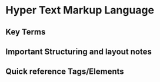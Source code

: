 
# Hyper Text Markup Language

<!--description of HTML and why we use it-->

## Key Terms

<!-- unordered list of terms.-->

## Important Structuring and layout notes

<!-- unordered list of notes including the importance of nesting-->

## Quick reference Tags/Elements

